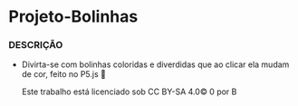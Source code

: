 # Projeto-Bolinhas
### DESCRIÇÃO
- Divirta-se com bolinhas coloridas e diverdidas que ao clicar ela mudam de cor, feito no P5.js 🎱


  Este trabalho está licenciado sob CC BY-SA 4.0© 0 por B 
